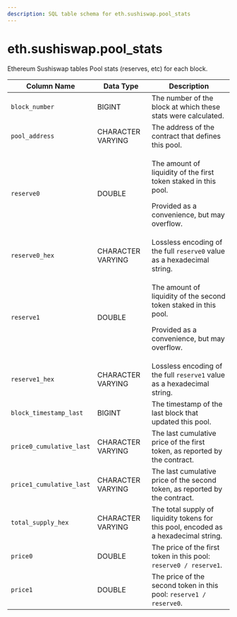 ```yaml
---
description: SQL table schema for eth.sushiswap.pool_stats
---
```


# eth.sushiswap.pool\_stats

Ethereum Sushiswap tables Pool stats (reserves, etc) for each block.

| Column Name              | Data Type         | Description                                                                                                                       |
| ------------------------ | ----------------- | --------------------------------------------------------------------------------------------------------------------------------- |
| `block_number`           | BIGINT            | The number of the block at which these stats were calculated.                                                                     |
| `pool_address`           | CHARACTER VARYING | The address of the contract that defines this pool.                                                                               |
| `reserve0`               | DOUBLE            | <p>The amount of liquidity of the first token staked in this pool.</p><p></p><p>Provided as a convenience, but may overflow.</p>  |
| `reserve0_hex`           | CHARACTER VARYING | Lossless encoding of the full `reserve0` value as a hexadecimal string.                                                           |
| `reserve1`               | DOUBLE            | <p>The amount of liquidity of the second token staked in this pool.</p><p></p><p>Provided as a convenience, but may overflow.</p> |
| `reserve1_hex`           | CHARACTER VARYING | Lossless encoding of the full `reserve1` value as a hexadecimal string.                                                           |
| `block_timestamp_last`   | BIGINT            | The timestamp of the last block that updated this pool.                                                                           |
| `price0_cumulative_last` | CHARACTER VARYING | The last cumulative price of the first token, as reported by the contract.                                                        |
| `price1_cumulative_last` | CHARACTER VARYING | The last cumulative price of the second token, as reported by the contract.                                                       |
| `total_supply_hex`       | CHARACTER VARYING | The total supply of liquidity tokens for this pool, encoded as a hexadecimal string.                                              |
| `price0`                 | DOUBLE            | The price of the first token in this pool: `reserve0 / reserve1`.                                                                 |
| `price1`                 | DOUBLE            | The price of the second token in this pool: `reserve1 / reserve0`.                                                                |
